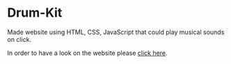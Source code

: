 # Drum-Kit
Made website using  HTML, CSS, JavaScript  that could play musical sounds on click.


 In order to have a look on the website please [click here](https://ritikaranjan151.github.io/Drum-Kit/).

